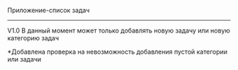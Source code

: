 Приложение-список задач
_____________________________________________________________________________
V1.0
В данный момент может только добавлять новую задачу или новую категорию задач

*Добавлена проверка на невозможность добавления пустой категории или задачи